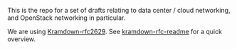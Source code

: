 This is the repo for a set of drafts relating to data center / cloud
networking, and OpenStack networking in particular.

We are using [Kramdown-rfc2629](https://github.com/cabo/kramdown-rfc2629).
See [kramdown-rfc-readme](kramdown-rfc-readme.md) for a quick overview.
